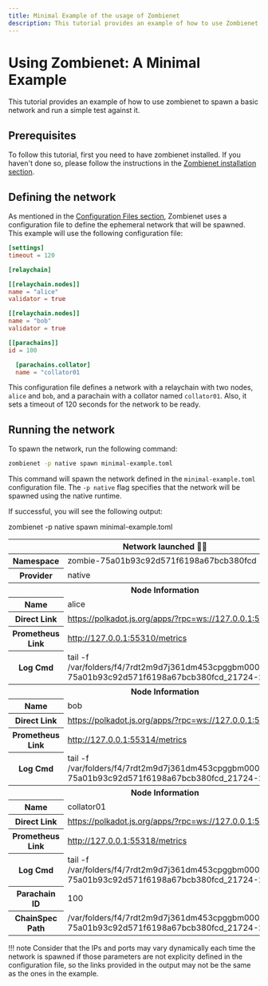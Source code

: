 ```yaml
---
title: Minimal Example of the usage of Zombienet
description: This tutorial provides an example of how to use Zombienet to spawn a basic network and run a simple test over it.
---
```


# Using Zombienet: A Minimal Example

This tutorial provides an example of how to use zombienet to spawn a basic network and run a simple test against it.

## Prerequisites

To follow this tutorial, first you need to have zombienet installed. If you haven't done so, please follow the instructions in the [Zombienet installation section](../index.md/#installation).

## Defining the network

As mentioned in the [Configuration Files section](../index.md/#configuration-files), Zombienet uses a configuration file to define the ephemeral network that will be spawned. This example will use the following configuration file:

```toml
[settings]
timeout = 120

[relaychain]

[[relaychain.nodes]]
name = "alice"
validator = true

[[relaychain.nodes]]
name = "bob"
validator = true

[[parachains]]
id = 100

  [parachains.collator]
  name = "collator01
```

This configuration file defines a network with a relaychain with two nodes, `alice` and `bob`, and a parachain with a collator named `collator01`. Also, it sets a timeout of 120 seconds for the network to be ready.


## Running the network

To spawn the network, run the following command:

```bash
zombienet -p native spawn minimal-example.toml
```

This command will spawn the network defined in the `minimal-example.toml` configuration file. The `-p native` flag specifies that the network will be spawned using the native runtime.

If successful, you will see the following output:

<div id="termynal" data-termynal>
    <span data-ty="input"><span class="file-path">zombienet -p native spawn minimal-example.toml</span>
    <table>
        <thead>
            <tr>
                <th colspan="3" align="center">
                    Network launched 🚀🚀
                </th>
            </tr>
        </thead>
        <tr>
            <th>Namespace</th>
            <td>zombie-75a01b93c92d571f6198a67bcb380fcd</td>
        </tr>
        <tr>
            <th>Provider</th>
            <td>native</td>
        </tr>
            <tr>
                <th colspan="3" align="center">
                Node Information
                </th>
            </tr>
        <tr>
            <th>Name</th>
            <td>alice</td>
        </tr>
        <tr>
            <th>Direct Link</th>
            <td><a href="https://polkadot.js.org/apps/?rpc=ws://127.0.0.1:55308#explorer">https://polkadot.js.org/apps/?rpc=ws://127.0.0.1:55308#explorer</a></td>
        </tr>
        <tr>
            <th>Prometheus Link</th>
            <td><a href="http://127.0.0.1:55310/metrics">http://127.0.0.1:55310/metrics</a></td>
        </tr>
        <tr>
            <th>Log Cmd</th>
            <td>tail -f /var/folders/f4/7rdt2m9d7j361dm453cpggbm0000gn/T/zombie-75a01b93c92d571f6198a67bcb380fcd_21724-2</td>
        </tr>
            <tr>
                <th colspan="3" align="center">
                Node Information
                </th>
            </tr>
        <tr>
            <th>Name</th>
            <td>bob</td>
        </tr>
        <tr>
            <th>Direct Link</th>
            <td><a href="https://polkadot.js.org/apps/?rpc=ws://127.0.0.1:55312#explorer">https://polkadot.js.org/apps/?rpc=ws://127.0.0.1:55312#explorer</a></td>
        </tr>
        <tr>
            <th>Prometheus Link</th>
            <td><a href="http://127.0.0.1:55314/metrics">http://127.0.0.1:55314/metrics</a></td>
        </tr>
        <tr>
            <th>Log Cmd</th>
            <td>tail -f /var/folders/f4/7rdt2m9d7j361dm453cpggbm0000gn/T/zombie-75a01b93c92d571f6198a67bcb380fcd_21724-2</td>
        </tr>
            <tr>
                <th colspan="3" align="center">
                Node Information
                </th>
            </tr>
        <tr>
            <th>Name</th>
            <td>collator01</td>
        </tr>
        <tr>
            <th>Direct Link</th>
            <td><a href="https://polkadot.js.org/apps/?rpc=ws://127.0.0.1:55316#explorer">https://polkadot.js.org/apps/?rpc=ws://127.0.0.1:55316#explorer</a></td>
        </tr>
        <tr>
            <th>Prometheus Link</th>
            <td><a href="http://127.0.0.1:55318/metrics">http://127.0.0.1:55318/metrics</a></td>
        </tr>
        <tr>
            <th>Log Cmd</th>
            <td>tail -f /var/folders/f4/7rdt2m9d7j361dm453cpggbm0000gn/T/zombie-75a01b93c92d571f6198a67bcb380fcd_21724-2</td>
        </tr>
        <tr>
            <th>Parachain ID</th>
            <td>100</td>
        </tr>
        <tr>
            <th>ChainSpec Path</th>
            <td>/var/folders/f4/7rdt2m9d7j361dm453cpggbm0000gn/T/zombie-75a01b93c92d571f6198a67bcb380fcd_21724-2</td>
        </tr>
    </table>
</div>


!!! note 
    Consider that the IPs and ports may vary dynamically each time the network is spawned if those parameters are not explicity defined in the configuration file, so the links provided in the output may not be the same as the ones in the example.
